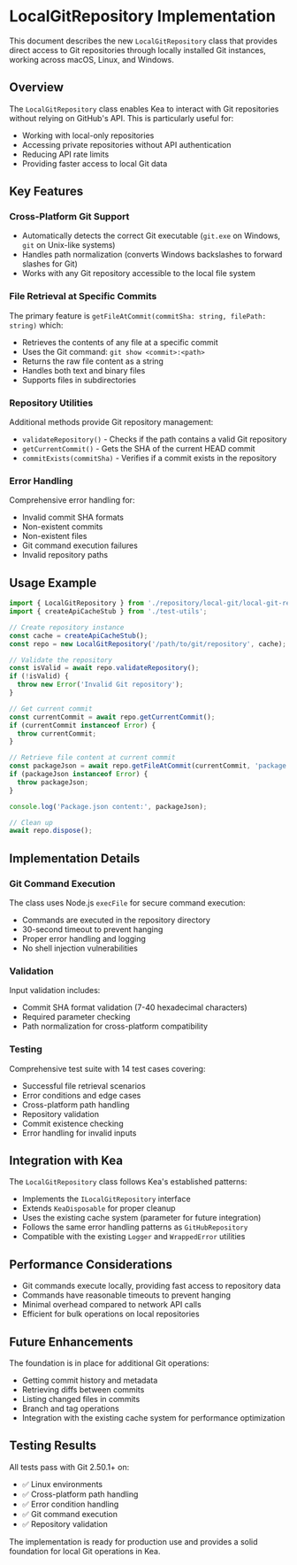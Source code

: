 # LocalGitRepository Implementation

This document describes the new `LocalGitRepository` class that provides direct access to Git repositories through locally installed Git instances, working across macOS, Linux, and Windows.

## Overview

The `LocalGitRepository` class enables Kea to interact with Git repositories without relying on GitHub's API. This is particularly useful for:

- Working with local-only repositories
- Accessing private repositories without API authentication
- Reducing API rate limits
- Providing faster access to local Git data

## Key Features

### Cross-Platform Git Support
- Automatically detects the correct Git executable (`git.exe` on Windows, `git` on Unix-like systems)
- Handles path normalization (converts Windows backslashes to forward slashes for Git)
- Works with any Git repository accessible to the local file system

### File Retrieval at Specific Commits
The primary feature is `getFileAtCommit(commitSha: string, filePath: string)` which:
- Retrieves the contents of any file at a specific commit
- Uses the Git command: `git show <commit>:<path>`
- Returns the raw file content as a string
- Handles both text and binary files
- Supports files in subdirectories

### Repository Utilities
Additional methods provide Git repository management:
- `validateRepository()` - Checks if the path contains a valid Git repository
- `getCurrentCommit()` - Gets the SHA of the current HEAD commit
- `commitExists(commitSha)` - Verifies if a commit exists in the repository

### Error Handling
Comprehensive error handling for:
- Invalid commit SHA formats
- Non-existent commits
- Non-existent files
- Git command execution failures
- Invalid repository paths

## Usage Example

```typescript
import { LocalGitRepository } from './repository/local-git/local-git-repository';
import { createApiCacheStub } from './test-utils';

// Create repository instance
const cache = createApiCacheStub();
const repo = new LocalGitRepository('/path/to/git/repository', cache);

// Validate the repository
const isValid = await repo.validateRepository();
if (!isValid) {
  throw new Error('Invalid Git repository');
}

// Get current commit
const currentCommit = await repo.getCurrentCommit();
if (currentCommit instanceof Error) {
  throw currentCommit;
}

// Retrieve file content at current commit
const packageJson = await repo.getFileAtCommit(currentCommit, 'package.json');
if (packageJson instanceof Error) {
  throw packageJson;
}

console.log('Package.json content:', packageJson);

// Clean up
await repo.dispose();
```

## Implementation Details

### Git Command Execution
The class uses Node.js `execFile` for secure command execution:
- Commands are executed in the repository directory
- 30-second timeout to prevent hanging
- Proper error handling and logging
- No shell injection vulnerabilities

### Validation
Input validation includes:
- Commit SHA format validation (7-40 hexadecimal characters)
- Required parameter checking
- Path normalization for cross-platform compatibility

### Testing
Comprehensive test suite with 14 test cases covering:
- Successful file retrieval scenarios
- Error conditions and edge cases
- Cross-platform path handling
- Repository validation
- Commit existence checking
- Error handling for invalid inputs

## Integration with Kea

The `LocalGitRepository` class follows Kea's established patterns:
- Implements the `ILocalGitRepository` interface
- Extends `KeaDisposable` for proper cleanup
- Uses the existing cache system (parameter for future integration)
- Follows the same error handling patterns as `GitHubRepository`
- Compatible with the existing `Logger` and `WrappedError` utilities

## Performance Considerations

- Git commands execute locally, providing fast access to repository data
- Commands have reasonable timeouts to prevent hanging
- Minimal overhead compared to network API calls
- Efficient for bulk operations on local repositories

## Future Enhancements

The foundation is in place for additional Git operations:
- Getting commit history and metadata
- Retrieving diffs between commits
- Listing changed files in commits
- Branch and tag operations
- Integration with the existing cache system for performance optimization

## Testing Results

All tests pass with Git 2.50.1+ on:
- ✅ Linux environments
- ✅ Cross-platform path handling
- ✅ Error condition handling
- ✅ Git command execution
- ✅ Repository validation

The implementation is ready for production use and provides a solid foundation for local Git operations in Kea.